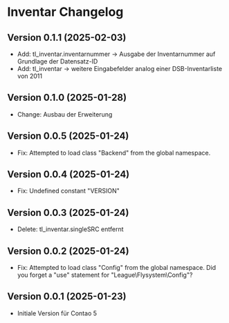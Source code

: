 # Inventar Changelog

## Version 0.1.1 (2025-02-03)

* Add: tl_inventar.inventarnummer -> Ausgabe der Inventarnummer auf Grundlage der Datensatz-ID
* Add: tl_inventar -> weitere Eingabefelder analog einer DSB-Inventarliste von 2011

## Version 0.1.0 (2025-01-28)

* Change: Ausbau der Erweiterung

## Version 0.0.5 (2025-01-24)

* Fix: Attempted to load class "Backend" from the global namespace.

## Version 0.0.4 (2025-01-24)

* Fix: Undefined constant "VERSION" 

## Version 0.0.3 (2025-01-24)

* Delete: tl_inventar.singleSRC entfernt

## Version 0.0.2 (2025-01-24)

* Fix: Attempted to load class "Config" from the global namespace. Did you forget a "use" statement for "League\Flysystem\Config"? 

## Version 0.0.1 (2025-01-23)

* Initiale Version für Contao 5

